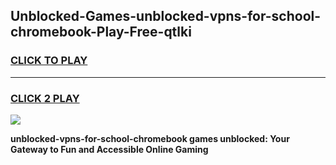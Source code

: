 
## Unblocked-Games-unblocked-vpns-for-school-chromebook-Play-Free-qtlki
<h3>
<a href="https://premium76.site?title=unblocked-vpns-for-school-chromebook&ref=18A1">CLICK TO PLAY</a></h3>
<hr>

<h3>
<a href="https://premium76.site?title=unblocked-vpns-for-school-chromebook&ref=18A1">CLICK 2 PLAY</a>
  
</h3>

<a href="https://premium76.site?title=unblocked-vpns-for-school-chromebook&ref=18A1"><img src="https://clearcache.store/games.png"></a>


**unblocked-vpns-for-school-chromebook games unblocked: Your Gateway to Fun and Accessible Online Gaming**
